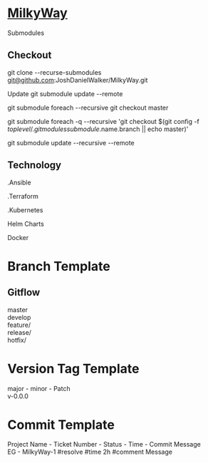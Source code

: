 # [MilkyWay](https://joshdanielwalker.github.io/MilkyWay-Microservices-Infrastructure/index.html)

Submodules

## Checkout
git clone --recurse-submodules  git@github.com:JoshDanielWalker/MilkyWay.git

Update
git submodule update --remote

git submodule foreach --recursive git checkout master

git submodule foreach -q --recursive 'git checkout $(git config -f $toplevel/.gitmodules submodule.$name.branch || echo master)'


git submodule update --recursive --remote


## Technology

.Ansible

.Terraform

.Kubernetes

Helm Charts

Docker

# Branch Template <br/>
## Gitflow <br/>
master <br/>
develop <br/>
feature/ <br/>
release/ <br/>
hotfix/ <br/>

# Version Tag Template <br/>
major - minor - Patch <br/>
v-0.0.0 <br/>

# Commit Template <br/>
Project Name - Ticket Number	- Status - Time	- Commit Message <br/>
EG - MilkyWay-1 #resolve #time 2h #comment Message <br/>
